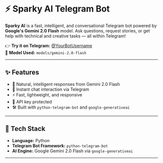 # ⚡ Sparky AI Telegram Bot

**Sparky AI** is a fast, intelligent, and conversational Telegram bot powered by **Google's Gemini 2.0 Flash** model. Ask questions, request stories, or get help with technical and creative tasks — all within Telegram!

👉 **Try it on Telegram:** [@YourBotUsername](https://t.me/YourBotUsername)  
🔗 **Model Used:** `models/gemini-2.0-flash`

---

## ✨ Features

- 🧠 Natural, intelligent responses from Gemini 2.0 Flash
- 💬 Instant chat interaction via Telegram
- ⚡ Fast, lightweight, and responsive
- 🔐 API key protected
- 🛠️ Built with `python-telegram-bot` and `google-generativeai`

---

## 🧠 Tech Stack

- **Language:** Python
- **Telegram Bot Framework:** `python-telegram-bot`
- **AI Engine:** Google Gemini 2.0 Flash via `google-generativeai`

---